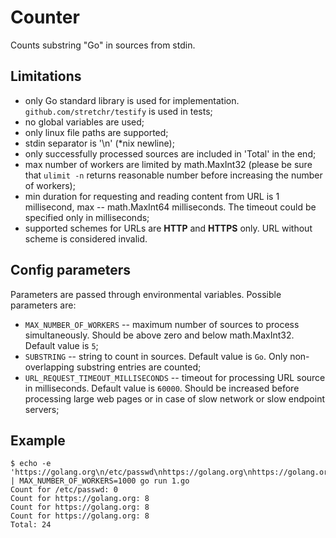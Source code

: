 # Counter

Counts substring "Go" in sources from stdin.

## Limitations

* only Go standard library is used for implementation. `github.com/stretchr/testify` is used in tests;
* no global variables are used;
* only linux file paths are supported;
* stdin separator is '\n' (*nix newline);
* only successfully processed sources are included in 'Total' in the end;
* max number of workers are limited by math.MaxInt32 (please be sure that `ulimit -n` returns reasonable number before increasing the number of workers);
* min duration for requesting and reading content from URL is 1 millisecond, max -- math.MaxInt64 milliseconds. The timeout could be specified only in milliseconds;
* supported schemes for URLs are **HTTP** and **HTTPS** only. URL without scheme is considered invalid.

## Config parameters

Parameters are passed through environmental variables. Possible parameters are:
* `MAX_NUMBER_OF_WORKERS` -- maximum number of sources to process simultaneously. Should be above zero and below math.MaxInt32. Default value is `5`;
* `SUBSTRING` -- string to count in sources. Default value is `Go`. Only non-overlapping substring entries are counted;
* `URL_REQUEST_TIMEOUT_MILLISECONDS` -- timeout for processing URL source in milliseconds. Default value is `60000`. Should be increased before processing large web pages or in case of slow network or slow endpoint servers;

## Example

```
$ echo -e 'https://golang.org\n/etc/passwd\nhttps://golang.org\nhttps://golang.org' | MAX_NUMBER_OF_WORKERS=1000 go run 1.go
Count for /etc/passwd: 0
Count for https://golang.org: 8
Count for https://golang.org: 8
Count for https://golang.org: 8
Total: 24
```
